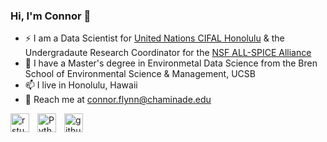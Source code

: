 ### Hi, I'm Connor 👋
- ⚡ I am a Data Scientist for [United Nations CIFAL Honolulu](https://unitar.org/about/offices-training-centres-around-world/cifal-honolulu) & the Undergradaute Research Coordinator for the [NSF ALL-SPICE Alliance](https://www.nsfspicealliance.org/)
- 🌱 I have a Master's degree in Environmetal Data Science from the Bren School of Environmental Science & Management, UCSB
- 📫 I live in Honolulu, Hawaii 
- 💬 Reach me at connor.flynn@chaminade.edu

<img align="left" alt="rstudio" width="30px" style="padding-right:10px;" src="https://cdn.jsdelivr.net/gh/devicons/devicon/icons/rstudio/rstudio-original.svg" />
<img align="left" alt="Python" width="30px" style="padding-right:10px;" src="https://cdn.jsdelivr.net/gh/devicons/devicon/icons/python/python-plain.svg" />
<img align="left" alt="github" width="30px" style="padding-right:10px;" src="https://cdn.jsdelivr.net/gh/devicons/devicon/icons/github/github-original.svg" />
<br />

<!--

**ConnorFlynn/ConnorFlynn** is a ✨ _special_ ✨ repository because its `README.md` (this file) appears on your GitHub profile.

Here are some ideas to get you started:

- 🔭 I’m currently working on ...
- 🌱 I’m currently learning ...
- 👯 I’m looking to collaborate on ...
- 🤔 I’m looking for help with ...
- 💬 Ask me about ...
- 📫 How to reach me: ...
- 😄 Pronouns: ...
- ⚡ Fun fact: ...
-->
